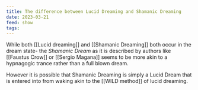 ```yaml
---
title: The difference between Lucid Dreaming and Shamanic Dreaming
date: 2023-03-21
feed: show
tags:
---
```


While both [[Lucid dreaming]] and [[Shamanic Dreaming]] both occur in the dream state- the *Shamanic Dream* as it is described by authors like [[Faustus Crow]] or [[Sergio Magana]] seems to be more akin to a hypnagogic trance rather than a full blown dream. 

However it is possible that Shamanic Dreaming is simply a Lucid Dream that is entered into from waking akin to the [[WILD method]] of lucid dreaming.